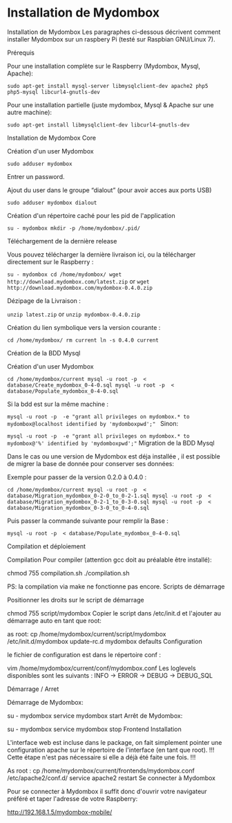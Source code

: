 Installation de Mydombox
========

Installation de Mydombox
Les paragraphes ci-dessous décrivent comment installer Mydombox sur un raspbery Pi (testé sur Raspbian GNU/Linux 7).

Prérequis

Pour une installation complète sur le Raspberry (Mydombox, Mysql, Apache):

`sudo apt-get install mysql-server libmysqlclient-dev apache2 php5 php5-mysql libcurl4-gnutls-dev`

Pour une installation partielle (juste mydombox, Mysql & Apache sur une autre machine):

`sudo apt-get install libmysqlclient-dev libcurl4-gnutls-dev`

Installation de Mydombox Core

Création d'un user Mydombox

`sudo adduser mydombox`

Entrer un password.

Ajout du user dans le groupe “dialout” (pour avoir acces aux ports USB)

`sudo adduser mydombox dialout`

Création d'un répertoire caché pour les pid de l'application

`su - mydombox
mkdir -p /home/mydombox/.pid/`

Téléchargement de la dernière release

Vous pouvez télécharger la dernière livraison ici, ou la télécharger directement sur le Raspberry :

`su - mydombox
cd /home/mydombox/
wget http://download.mydombox.com/latest.zip`
or
`wget http://download.mydombox.com/mydombox-0.4.0.zip`

Dézipage de la Livraison :

`unzip latest.zip`
or
`unzip mydombox-0.4.0.zip`

Création du lien symbolique vers la version courante :

`cd /home/mydombox/
rm current
ln -s 0.4.0 current `

Création de la BDD Mysql

Création d'un user Mydombox

`cd /home/mydombox/current
mysql -u root -p  < database/Create_mydombox_0-4-0.sql
mysql -u root -p  < database/Populate_mydombox_0-4-0.sql`

Si la bdd est sur la même machine :

`mysql -u root -p  -e "grant all privileges on mydombox.* to mydombox@localhost identified by 'mydomboxpwd';" `
Sinon:

`mysql -u root -p  -e "grant all privileges on mydombox.* to mydombox@'%' identified by 'mydomboxpwd';"`
Migration de la BDD Mysql

Dans le cas ou une version de Mydombox est déja installée , il est possible de migrer la base de donnée pour conserver ses données:

Exemple pour passer de la version 0.2.0 à 0.4.0 :

`cd /home/mydombox/current
mysql -u root -p  < database/Migration_mydombox_0-2-0_to_0-2-1.sql
mysql -u root -p  < database/Migration_mydombox_0-2-1_to_0-3-0.sql
mysql -u root -p  < database/Migration_mydombox_0-3-0_to_0-4-0.sql`

Puis passer la commande suivante pour remplir la Base :

`mysql -u root -p  < database/Populate_mydombox_0-4-0.sql`

Compilation et déploiement

Compilation Pour compiler (attention gcc doit au préalable être installé):

chmod 755 compilation.sh
./compilation.sh

PS: la compilation via make ne fonctionne pas encore.
Scripts de démarrage

Positionner les droits sur le script de démarrage

chmod 755 script/mydombox
Copier le script dans /etc/init.d et l'ajouter au démarrage auto en tant que root:

as root:
cp /home/mydombox/current/script/mydombox /etc/init.d/mydombox
update-rc.d mydombox defaults
Configuration

le fichier de configuration est dans le répertoire conf :

vim /home/mydombox/current/conf/mydombox.conf
Les loglevels disponibles sont les suivants : INFO → ERROR → DEBUG → DEBUG_SQL

Démarrage / Arret

Démarrage de Mydombox:

su - mydombox
service mydombox start 
Arrêt de Mydombox:

su - mydombox
service mydombox stop
Frontend Installation

L'interface web est incluse dans le package, on fait simplement pointer une configuration apache sur le répertoire de l'interface (en tant que root). !!! Cette étape n'est pas nécessaire si elle a déjà été faite une fois. !!!

As root :
cp /home/mydombox/current/frontends/mydombox.conf /etc/apache2/conf.d/
service apache2 restart
Se connecter à Mydombox

Pour se connecter à Mydombox il suffit donc d'ouvrir votre navigateur préféré et taper l'adresse de votre Raspberry:

http://192.168.1.5/mydombox-mobile/
